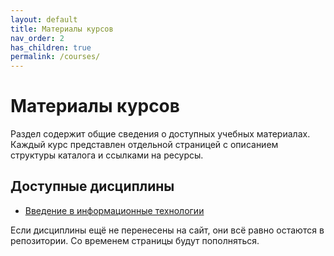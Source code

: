 ```yaml
---
layout: default
title: Материалы курсов
nav_order: 2
has_children: true
permalink: /courses/
---
```


# Материалы курсов

Раздел содержит общие сведения о доступных учебных материалах. Каждый курс представлен отдельной страницей с описанием структуры каталога и ссылками на ресурсы.

## Доступные дисциплины

- [Введение в информационные технологии](vit.md)

Если дисциплины ещё не перенесены на сайт, они всё равно остаются в репозитории. Со временем страницы будут пополняться.
